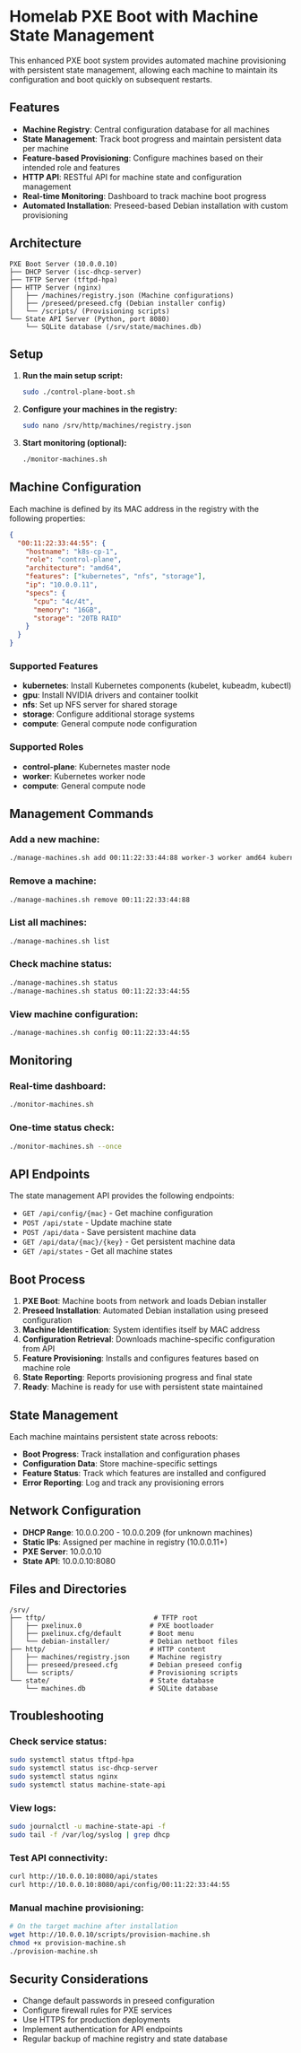 # Homelab PXE Boot with Machine State Management

This enhanced PXE boot system provides automated machine provisioning with persistent state management, allowing each machine to maintain its configuration and boot quickly on subsequent restarts.

## Features

- **Machine Registry**: Central configuration database for all machines
- **State Management**: Track boot progress and maintain persistent data per machine
- **Feature-based Provisioning**: Configure machines based on their intended role and features
- **HTTP API**: RESTful API for machine state and configuration management
- **Real-time Monitoring**: Dashboard to track machine boot progress
- **Automated Installation**: Preseed-based Debian installation with custom provisioning

## Architecture

```
PXE Boot Server (10.0.0.10)
├── DHCP Server (isc-dhcp-server)
├── TFTP Server (tftpd-hpa)
├── HTTP Server (nginx)
│   ├── /machines/registry.json (Machine configurations)
│   ├── /preseed/preseed.cfg (Debian installer config)
│   └── /scripts/ (Provisioning scripts)
└── State API Server (Python, port 8080)
    └── SQLite database (/srv/state/machines.db)
```

## Setup

1. **Run the main setup script:**

   ```bash
   sudo ./control-plane-boot.sh
   ```

2. **Configure your machines in the registry:**

   ```bash
   sudo nano /srv/http/machines/registry.json
   ```

3. **Start monitoring (optional):**
   ```bash
   ./monitor-machines.sh
   ```

## Machine Configuration

Each machine is defined by its MAC address in the registry with the following properties:

```json
{
  "00:11:22:33:44:55": {
    "hostname": "k8s-cp-1",
    "role": "control-plane",
    "architecture": "amd64",
    "features": ["kubernetes", "nfs", "storage"],
    "ip": "10.0.0.11",
    "specs": {
      "cpu": "4c/4t",
      "memory": "16GB",
      "storage": "20TB RAID"
    }
  }
}
```

### Supported Features

- **kubernetes**: Install Kubernetes components (kubelet, kubeadm, kubectl)
- **gpu**: Install NVIDIA drivers and container toolkit
- **nfs**: Set up NFS server for shared storage
- **storage**: Configure additional storage systems
- **compute**: General compute node configuration

### Supported Roles

- **control-plane**: Kubernetes master node
- **worker**: Kubernetes worker node
- **compute**: General compute node

## Management Commands

### Add a new machine:

```bash
./manage-machines.sh add 00:11:22:33:44:88 worker-3 worker amd64 kubernetes compute
```

### Remove a machine:

```bash
./manage-machines.sh remove 00:11:22:33:44:88
```

### List all machines:

```bash
./manage-machines.sh list
```

### Check machine status:

```bash
./manage-machines.sh status
./manage-machines.sh status 00:11:22:33:44:55
```

### View machine configuration:

```bash
./manage-machines.sh config 00:11:22:33:44:55
```

## Monitoring

### Real-time dashboard:

```bash
./monitor-machines.sh
```

### One-time status check:

```bash
./monitor-machines.sh --once
```

## API Endpoints

The state management API provides the following endpoints:

- `GET /api/config/{mac}` - Get machine configuration
- `POST /api/state` - Update machine state
- `POST /api/data` - Save persistent machine data
- `GET /api/data/{mac}/{key}` - Get persistent machine data
- `GET /api/states` - Get all machine states

## Boot Process

1. **PXE Boot**: Machine boots from network and loads Debian installer
2. **Preseed Installation**: Automated Debian installation using preseed configuration
3. **Machine Identification**: System identifies itself by MAC address
4. **Configuration Retrieval**: Downloads machine-specific configuration from API
5. **Feature Provisioning**: Installs and configures features based on machine role
6. **State Reporting**: Reports provisioning progress and final state
7. **Ready**: Machine is ready for use with persistent state maintained

## State Management

Each machine maintains persistent state across reboots:

- **Boot Progress**: Track installation and configuration phases
- **Configuration Data**: Store machine-specific settings
- **Feature Status**: Track which features are installed and configured
- **Error Reporting**: Log and track any provisioning errors

## Network Configuration

- **DHCP Range**: 10.0.0.200 - 10.0.0.209 (for unknown machines)
- **Static IPs**: Assigned per machine in registry (10.0.0.11+)
- **PXE Server**: 10.0.0.10
- **State API**: 10.0.0.10:8080

## Files and Directories

```
/srv/
├── tftp/                           # TFTP root
│   ├── pxelinux.0                 # PXE bootloader
│   ├── pxelinux.cfg/default       # Boot menu
│   └── debian-installer/          # Debian netboot files
├── http/                          # HTTP content
│   ├── machines/registry.json     # Machine registry
│   ├── preseed/preseed.cfg        # Debian preseed config
│   └── scripts/                   # Provisioning scripts
└── state/                         # State database
    └── machines.db                # SQLite database
```

## Troubleshooting

### Check service status:

```bash
sudo systemctl status tftpd-hpa
sudo systemctl status isc-dhcp-server
sudo systemctl status nginx
sudo systemctl status machine-state-api
```

### View logs:

```bash
sudo journalctl -u machine-state-api -f
sudo tail -f /var/log/syslog | grep dhcp
```

### Test API connectivity:

```bash
curl http://10.0.0.10:8080/api/states
curl http://10.0.0.10:8080/api/config/00:11:22:33:44:55
```

### Manual machine provisioning:

```bash
# On the target machine after installation
wget http://10.0.0.10/scripts/provision-machine.sh
chmod +x provision-machine.sh
./provision-machine.sh
```

## Security Considerations

- Change default passwords in preseed configuration
- Configure firewall rules for PXE services
- Use HTTPS for production deployments
- Implement authentication for API endpoints
- Regular backup of machine registry and state database
